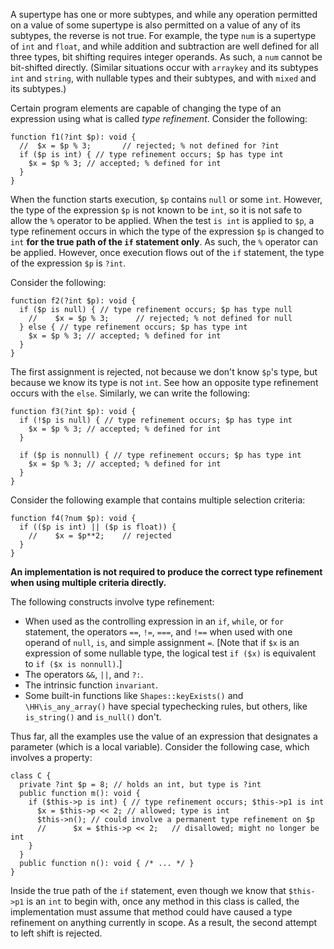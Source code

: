 A supertype has one or more subtypes, and while any operation permitted on a value of some supertype is also permitted on a value of any of
its subtypes, the reverse is not true. For example, the type `num` is a supertype of `int` and `float`, and while addition and subtraction are
well defined for all three types, bit shifting requires integer operands. As such, a `num` cannot be bit-shifted directly. (Similar situations
occur with `arraykey` and its subtypes `int` and `string`, with nullable types and their subtypes, and with `mixed` and its subtypes.)

Certain program elements are capable of changing the type of an expression using what is called *type refinement*. Consider the following:

```f1.hack no-auto-output
function f1(?int $p): void {
  //  $x = $p % 3;       // rejected; % not defined for ?int
  if ($p is int) { // type refinement occurs; $p has type int
    $x = $p % 3; // accepted; % defined for int
  }
}
```

When the function starts execution, `$p` contains `null` or some `int`. However, the type of the expression `$p` is not known to be `int`, so
it is not safe to allow the `%` operator to be applied. When the test `is int` is applied to `$p`, a type refinement occurs in
which the type of the expression `$p` is changed to `int` **for the true path of the `if` statement only**. As such, the `%` operator can
be applied. However, once execution flows out of the `if` statement, the type of the expression `$p` is `?int`.

Consider the following:

```f2.hack no-auto-output
function f2(?int $p): void {
  if ($p is null) { // type refinement occurs; $p has type null
    //    $x = $p % 3;      // rejected; % not defined for null
  } else { // type refinement occurs; $p has type int
    $x = $p % 3; // accepted; % defined for int
  }
}
```

The first assignment is rejected, not because we don't know `$p`'s type, but because we know its type is not `int`. See how an opposite
type refinement occurs with the `else`.  Similarly, we can write the following:

```f3.hack no-auto-output
function f3(?int $p): void {
  if (!$p is null) { // type refinement occurs; $p has type int
    $x = $p % 3; // accepted; % defined for int
  }

  if ($p is nonnull) { // type refinement occurs; $p has type int
    $x = $p % 3; // accepted; % defined for int
  }
}
```

Consider the following example that contains multiple selection criteria:

```f4.hack no-auto-output
function f4(?num $p): void {
  if (($p is int) || ($p is float)) {
    //    $x = $p**2;    // rejected
  }
}
```

**An implementation is not required to produce the correct type refinement when using multiple criteria directly.**

The following constructs involve type refinement:
* When used as the controlling expression in an `if`, `while`, or `for` statement, the operators `==`, `!=`, `===`, and `!==` when used
with one operand of `null`, `is`, and simple assignment `=`. [Note that if `$x` is an expression of some nullable type, the
logical test `if ($x)` is equivalent to `if ($x is nonnull)`.]
* The operators `&&`, `||`, and `?:`.
* The intrinsic function `invariant`.
* Some built-in functions like `Shapes::keyExists()` and `\HH\is_any_array()` have special typechecking rules, but others, like `is_string()` and `is_null()` don't.

Thus far, all the examples use the value of an expression that designates a parameter (which is a local variable). Consider the following
case, which involves a property:

```f5.hack no-auto-output
class C {
  private ?int $p = 8; // holds an int, but type is ?int
  public function m(): void {
    if ($this->p is int) { // type refinement occurs; $this->p1 is int
      $x = $this->p << 2; // allowed; type is int
      $this->n(); // could involve a permanent type refinement on $p
      //      $x = $this->p << 2;   // disallowed; might no longer be int
    }
  }
  public function n(): void { /* ... */ }
}
```

Inside the true path of the `if` statement, even though we know that `$this->p1` is an `int` to begin with, once any method in this class
is called, the implementation must assume that method could have caused a type refinement on anything currently in scope. As a result,
the second attempt to left shift is rejected.
